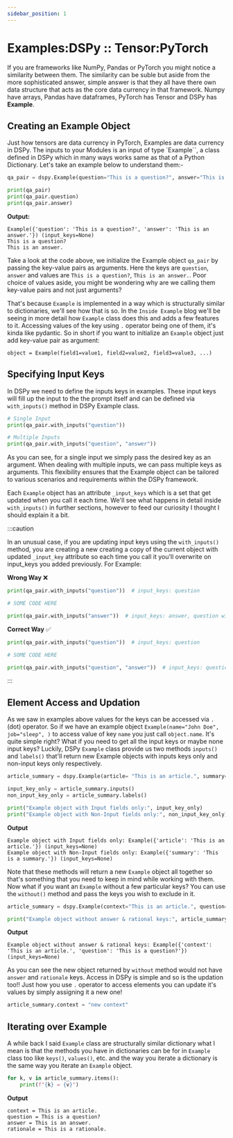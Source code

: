 ```yaml
---
sidebar_position: 1
---
```


# Examples:DSPy :: Tensor:PyTorch

If you are frameworks like NumPy, Pandas or PyTorch you might notice a similarity between them. The similarity can be suble but aside from the more sophisticated answer, simple answer is that they all have there own data structure that acts as the core data currency in that framework. Numpy have arrays, Pandas have dataframes, PyTorch has Tensor and DSPy has **Example**.

## Creating an Example Object

Just how tensors are data currency in PyTorch, Examples are data currency in DSPy. The inputs to your Modules is an input of type `Example``, a class defined in DSPy which in many ways works same as that of a Python Dictionary. Let's take an example below to understand them:-

```python
qa_pair = dspy.Example(question="This is a question?", answer="This is an answer.")

print(qa_pair)
print(qa_pair.question)
print(qa_pair.answer)
```
**Output:**
```text
Example({'question': 'This is a question?', 'answer': 'This is an answer.'}) (input_keys=None)
This is a question?
This is an answer.
```

Take a look at the code above, we initialize the Example object `qa_pair` by passing the key-value pairs as arguments. Here the keys are `question`, `answer` and values are `This is a question?`, `This is an answer.`. Poor choice of values aside, you might be wondering why are we calling them key-value pairs and not just arguments?

That's because `Example` is implemented in a way which is structurally similar to dictionaries, we'll see how that is so. In the `Inside Example` blog we'll be seeing in more detail how `Example` class does this and adds a few features to it. Accessing values of the key using `.` operator being one of them, it's kinda like pydantic. So in short if you want to initialize an `Example` object just add key-value pair as argument:

```text
object = Example(field1=value1, field2=value2, field3=value3, ...)
```

## Specifying Input Keys

In DSPy we need to define the inputs keys in examples. These input keys will fill up the input to the the prompt itself and can be defined via `with_inputs()` method in DSPy Example class.

```python
# Single Input
print(qa_pair.with_inputs("question"))

# Multiple Inputs
print(qa_pair.with_inputs("question", "answer"))
```

As you can see, for a single input we simply pass the desired key as an argument. When dealing with multiple inputs, we can pass multiple keys as arguments. This flexibility ensures that the Example object can be tailored to various scenarios and requirements within the DSPy framework.

Each `Example` object has an attribute `_input_keys` which is a set that get updated when you call it each time. We'll see what happens in detail inside `with_inputs()` in further sections, however to feed our curiosity I thought I should explain it a bit.

:::caution

In an unusual case, if you are updating input keys using the `with_inputs()` method, you are creating a new creating a copy of the current object with updated `_input_key` attribute so each time you call it you'll overwrite on input_keys you added previously. For Example:

**Wrong Way** ❌
```python
print(qa_pair.with_inputs("question"))  # input_keys: question

# SOME CODE HERE

print(qa_pair.with_inputs("answer"))  # input_keys: answer, question will not be an input_key in this as this'll return a new Example object
```

**Correct Way** ✅
```python
print(qa_pair.with_inputs("question"))  # input_keys: question

# SOME CODE HERE

print(qa_pair.with_inputs("question", "answer"))  # input_keys: question, answer
```
:::

## Element Access and Updation

As we saw in examples above values for the keys can be accessed via `.`(dot) operator. So if we have an example object `Example(name="John Doe", job="sleep", )` to access value of key `name` you just call `object.name`. It's quite simple right? What if you need to get all the input keys or maybe none input keys? Luckily, DSPy `Example` class provide us two methods `inputs()` and `labels()` that'll return new Example objects with inputs keys only and non-input keys only respectively.

```python
article_summary = dspy.Example(article= "This is an article.", summary= "This is a summary.").with_inputs("article")

input_key_only = article_summary.inputs()
non_input_key_only = article_summary.labels()

print("Example object with Input fields only:", input_key_only)
print("Example object with Non-Input fields only:", non_input_key_only))
```

**Output**
```
Example object with Input fields only: Example({'article': 'This is an article.'}) (input_keys=None)
Example object with Non-Input fields only: Example({'summary': 'This is a summary.'}) (input_keys=None)
```

Note that these methods will return a new `Example` object all together so that's something that you need to keep in mind while working with them. Now what if you want an `Example` without a few particular keys? You can use the `without()` method and pass the keys you wish to exclude in it.

```python
article_summary = dspy.Example(context="This is an article.", question="This is a question?", answer="This is an answer.", rationale= "This is a rationale.").with_inputs("context", "question")

print("Example object without answer & rational keys:", article_summary.without("answer", "rationale"))
```

**Output**
```
Example object without answer & rational keys: Example({'context': 'This is an article.', 'question': 'This is a question?'}) (input_keys=None)
```

As you can see the new object returned by `without` method would not have `answer` and `rationale` keys. Access in DSPy is simple and so is the updation too!! Just how you use `.` operator to access elements you can update it's values by simply assigning it a new one!

```python
article_summary.context = "new context"
```

## Iterating over Example

A while back I said `Example` class are structurally similar dictionary what I mean is that the methods you have in dictionaries can be for in `Example` class too like `keys()`, `values()`, etc. and the way you iterate a dictionary is the same way you iterate an `Example` object. 

```python
for k, v in article_summary.items():
    print(f"{k} = {v}")
```

**Output**

```text
context = This is an article.
question = This is a question?
answer = This is an answer.
rationale = This is a rationale.
```